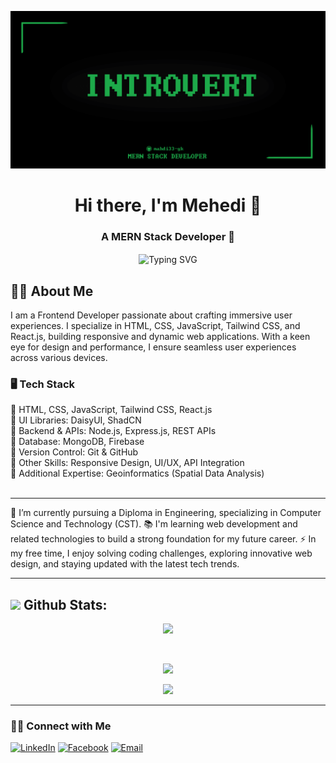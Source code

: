 ![Cover Image](githubcover-01.png)

<h1 align="center">Hi there, I'm Mehedi 👋</h1>

<div align="center">
  <h3>A MERN Stack Developer 🚀</h3>
  
  <img align="center" src="https://readme-typing-svg.herokuapp.com/?lines=I+am+Mehedi,+a+MERN+Stack+Developer;I+build+responsive+web+apps" alt="Typing SVG">
  
</div>

###
<h2>👨‍💻 About Me</h2>
<p align="left">
I am a Frontend Developer passionate about crafting immersive user experiences. I specialize in HTML, CSS, JavaScript, Tailwind CSS, and React.js, building responsive and dynamic web applications. With a keen eye for design and performance, I ensure seamless user experiences across various devices.
<br/>
  <h3>🖥️ Tech Stack</h3>
🔹 HTML, CSS, JavaScript, Tailwind CSS, React.js <br/>
🔹 UI Libraries: DaisyUI, ShadCN <br/>
🔹 Backend & APIs: Node.js, Express.js, REST APIs <br/>
🔹 Database: MongoDB, Firebase <br/>
🔹 Version Control: Git & GitHub <br/>
🔹 Other Skills: Responsive Design, UI/UX, API Integration <br/>
🔹 Additional Expertise: Geoinformatics (Spatial Data Analysis) <br/>
 <br/>

 ---

🔭 I’m currently pursuing a Diploma in Engineering, specializing in Computer Science and Technology (CST).
📚 I'm learning web development and related technologies to build a strong foundation for my future career.
⚡ In my free time, I enjoy solving coding challenges, exploring innovative web design, and staying updated with the latest tech trends.

</p>

---



 
  
## <img src="https://media.giphy.com/media/ZCN6F3FAkwsyOGU2RS/giphy.gif" width="40"> **Github Stats:**
<div align="center">

 ![](https://github-readme-streak-stats.herokuapp.com/?user=mahdi33-gk&theme=holi&hide_border=false)
 
 <br/>

![](https://github-readme-stats.vercel.app/api?username=mahdi33-gk&theme=holi&hide_border=false&include_all_commits=true&count_private=true)<br/>

![](https://github-readme-stats.vercel.app/api/top-langs/?username=mahdi33-gk&count_private=true&theme=holi&hide_border=false&layout=compact)


</div>

---







<h3> 🤝🏻 Connect with Me </h3>

<p align="center">

<a href="https://www.linkedin.com//"><img alt="LinkedIn" src="https://img.shields.io/badge/Mehedi./linkedIn-brightgreen?style=flat-square&logo=linkedin"></a>
<a href="https://www.facebook.com/gk.mehidy3/"><img alt="Facebook" src="https://img.shields.io/badge/MEHEDI/facebook-blue?style=flat&logo=facebook"></a>
<a href="mailto:meheduvau@gmail.com"><img alt="Email" src="https://img.shields.io/badge/Email-meheduvau@gmail.com-blue?style=flat-square&logo=gmail"></a>
</p>

<!--
**mahdi33-gk/mahdi33-gk** is a ✨ _special_ ✨ repository because its `README.md` (this file) appears on your GitHub profile.

Here are some ideas to get you started:

- 🔭 I’m currently working on ...
- 🌱 I’m currently learning ...
- 👯 I’m looking to collaborate on ...
- 🤔 I’m looking for help with ...
- 💬 Ask me about ...
- 📫 How to reach me: ...
- 😄 Pronouns: ...
- ⚡ Fun fact: ...
-->
